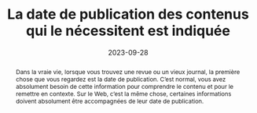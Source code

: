 ---
N: '6'
Rubrique: Contenus
title: La date de publication des contenus qui le nécessitent est indiquée 
detail: La date de publication des contenus qui le nécessitent est indiquée 
abstract: Dans la vraie vie, lorsque vous trouvez une revue ou un vieux journal, la première chose que vous regardez est la date de publication. C’est normal, vous avez absolument besoin de cette information pour comprendre le contenu et pour le remettre en contexte. Sur le Web, c’est la même chose, certaines informations doivent absolument être accompagnées de leur date de publication.
categories: [" Contenus"]
agrege: O4006-E005
opquast: '4 006'
indiceebook: '005'
description: "Règle n° 005"
weight:  005
actif: '1'
layout: rules
date: 2023-09-28
tags: []
objectif: [
    "Permettre à l’utilisateur de remettre l’information en contexte.",
    "Renforcer la confiance dans les informations et faciliter les citations."
    ]
Meo: "Associer à chaque contenu qui le nécessite (article, actualité, produit, etc.) sa date de publication affichée."
Controle: "Vérifier que les contenus qui le nécessitent sont tous associés à une date de publication affichée."
Author: "Opquast"
steps: ["Conception"]
---